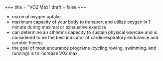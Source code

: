 +++
title = "VO2 Max"
draft = false
+++

-   maximal oxygen uptake
-   maximum capacity of your body to transport and utilize oxygen in 1 minute during maximal or exhaustive exercise
-   can determine an athlete's capacity to sustain physical exercise and is considered to be the best indicator of cardiorespiratory endurance and aerobic fitness.
-   the goal of most endurance programs (cycling,rowing, swimming, and running) is to increase V02 max.

